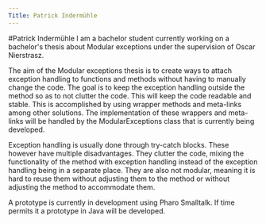 ```yaml
---
Title: Patrick Indermühle
---
```

#Patrick Indermühle
I am a bachelor student currently working on a bachelor's thesis about Modular exceptions under the supervision of Oscar Nierstrasz.

The aim of the Modular exceptions thesis is to create ways to attach exception handling to functions and methods without having to manually change the code. The goal is to keep the exception handling outside the method so as to not clutter the code. This will keep the code readable and stable. This is accomplished by using wrapper methods and meta-links among other solutions. The implementation of these wrappers and meta-links will be handled by the ModularExceptions class that is currently being developed. 

Exception handling is usually done through try-catch blocks. These however have multiple disadvantages. They clutter the code, mixing the functionality of the method with exception handling instead of the exception handling being in a separate place. They are also not modular, meaning it is hard to reuse them without adjusting them to the method or without adjusting the method to accommodate them.

A prototype is currently in development using Pharo Smalltalk. If time permits it a prototype in Java will be developed.
